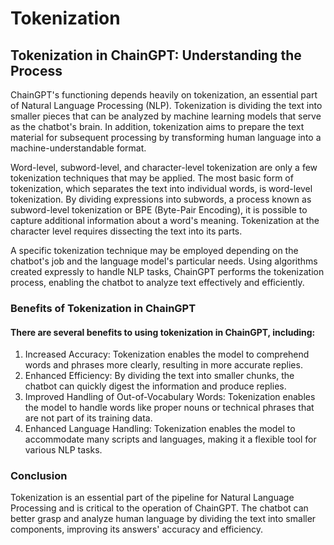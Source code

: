 # Tokenization

## Tokenization in ChainGPT: Understanding the Process

ChainGPT's functioning depends heavily on tokenization, an essential part of Natural Language Processing (NLP). Tokenization is dividing the text into smaller pieces that can be analyzed by machine learning models that serve as the chatbot's brain. In addition, tokenization aims to prepare the text material for subsequent processing by transforming human language into a machine-understandable format.

Word-level, subword-level, and character-level tokenization are only a few tokenization techniques that may be applied. The most basic form of tokenization, which separates the text into individual words, is word-level tokenization. By dividing expressions into subwords, a process known as subword-level tokenization or BPE (Byte-Pair Encoding), it is possible to capture additional information about a word's meaning. Tokenization at the character level requires dissecting the text into its parts.

A specific tokenization technique may be employed depending on the chatbot's job and the language model's particular needs. Using algorithms created expressly to handle NLP tasks, ChainGPT performs the tokenization process, enabling the chatbot to analyze text effectively and efficiently.



### Benefits of Tokenization in ChainGPT

#### There are several benefits to using tokenization in ChainGPT, including:

1. Increased Accuracy: Tokenization enables the model to comprehend words and phrases more clearly, resulting in more accurate replies.&#x20;
2. Enhanced Efficiency: By dividing the text into smaller chunks, the chatbot can quickly digest the information and produce replies.&#x20;
3. Improved Handling of Out-of-Vocabulary Words: Tokenization enables the model to handle words like proper nouns or technical phrases that are not part of its training data.&#x20;
4. Enhanced Language Handling: Tokenization enables the model to accommodate many scripts and languages, making it a flexible tool for various NLP tasks.



### Conclusion

Tokenization is an essential part of the pipeline for Natural Language Processing and is critical to the operation of ChainGPT. The chatbot can better grasp and analyze human language by dividing the text into smaller components, improving its answers' accuracy and efficiency.
